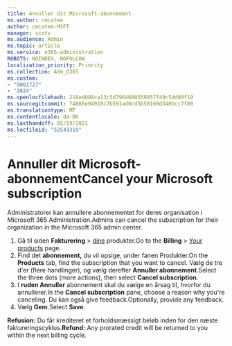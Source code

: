 ```yaml
---
title: Annuller dit Microsoft-abonnement
ms.author: cmcatee
author: cmcatee-MSFT
manager: scotv
ms.audience: Admin
ms.topic: article
ms.service: o365-administration
ROBOTS: NOINDEX, NOFOLLOW
localization_priority: Priority
ms.collection: Adm_O365
ms.custom:
- "9001727"
- "3824"
ms.openlocfilehash: 218ed088ca13c5d7964600559857f49c5dd00f19
ms.sourcegitcommit: f4866e94918c7b591ad0cd3b58169d340bcc7f00
ms.translationtype: MT
ms.contentlocale: da-DK
ms.lasthandoff: 05/19/2021
ms.locfileid: "52543319"
---
```

# <a name="cancel-your-microsoft-subscription"></a><span data-ttu-id="a748e-102">Annuller dit Microsoft-abonnement</span><span class="sxs-lookup"><span data-stu-id="a748e-102">Cancel your Microsoft subscription</span></span>

<span data-ttu-id="a748e-103">Administratorer kan annullere abonnementet for deres organisation i Microsoft 365 Administration.</span><span class="sxs-lookup"><span data-stu-id="a748e-103">Admins can cancel the subscription for their organization in the Microsoft 365 admin center.</span></span>

1. <span data-ttu-id="a748e-104">Gå til siden **Fakturering** \> [dine](https://go.microsoft.com/fwlink/p/?linkid=842054) produkter.</span><span class="sxs-lookup"><span data-stu-id="a748e-104">Go to the **Billing** \> [Your products](https://go.microsoft.com/fwlink/p/?linkid=842054) page.</span></span>
2. <span data-ttu-id="a748e-105">Find det **abonnement,** du vil opsige, under fanen Produkter.</span><span class="sxs-lookup"><span data-stu-id="a748e-105">On the **Products** tab, find the subscription that you want to cancel.</span></span> <span data-ttu-id="a748e-106">Vælg de tre d'er (flere handlinger), og vælg derefter **Annuller abonnement**.</span><span class="sxs-lookup"><span data-stu-id="a748e-106">Select the three dots (more actions), then select **Cancel subscription**.</span></span>
3. <span data-ttu-id="a748e-107">I **ruden Annuller** abonnement skal du vælge en årsag til, hvorfor du annullerer.</span><span class="sxs-lookup"><span data-stu-id="a748e-107">In the **Cancel subscription** pane, choose a reason why you're canceling.</span></span> <span data-ttu-id="a748e-108">Du kan også give feedback.</span><span class="sxs-lookup"><span data-stu-id="a748e-108">Optionally, provide any feedback.</span></span>
4. <span data-ttu-id="a748e-109">Vælg **Gem**.</span><span class="sxs-lookup"><span data-stu-id="a748e-109">Select **Save**.</span></span>

<span data-ttu-id="a748e-110">**Refusion:** Du får krediteret et forholdsmæssigt beløb inden for den næste faktureringscyklus.</span><span class="sxs-lookup"><span data-stu-id="a748e-110">**Refund:** Any prorated credit will be returned to you within the next billing cycle.</span></span>
